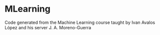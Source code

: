 # MLearning
 Code generated from the Machine Learning course taught by Ivan Avalos López and his server J. A. Moreno-Guerra
